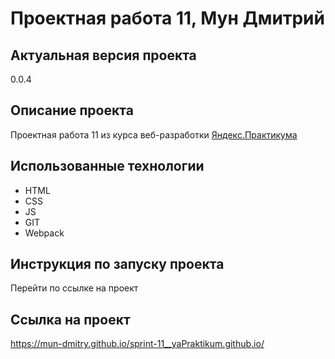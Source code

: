 # Проектная работа 11, Мун Дмитрий
## Актуальная версия проекта
0.0.4
## Описание проекта
Проектная работа 11 из курса веб-разработки [Яндекс.Практикума](https://praktikum.yandex.ru/)
## Использованные технологии
- HTML
- CSS
- JS
- GIT
- Webpack
## Инструкция по запуску проекта
Перейти по ссылке на проект
## Ссылка на проект
https://mun-dmitry.github.io/sprint-11__yaPraktikum.github.io/